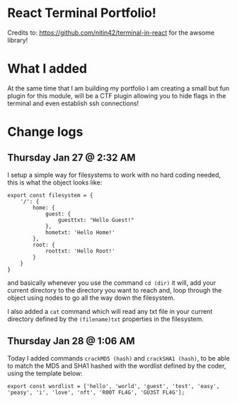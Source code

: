# React Terminal Portfolio!

Credits to: https://github.com/nitin42/terminal-in-react for the awsome library!

# What I added

At the same time that I am building my portfolio I am creating a small but fun plugin for this module, 
will be a CTF plugin allowing you to hide flags in the terminal and even establish ssh connections!

# Change logs

## Thursday Jan 27 @ 2:32 AM
I setup a simple way for filesystems to work with no hard coding needed,
this is what the object looks like:

```
export const filesystem = {
    '/': {
        home: {
            guest: {
                guesttxt: "Hello Guest!"
            },
            hometxt: 'Hello Home!'
        },
        root: {
            roottxt: 'Hello Root!'
        }
    }
}

```

and basically whenever you use the command `cd (dir)` it will,
add your current directory to the directory you want to reach and,
loop through the object using nodes to go all the way down the filesystem.

I also added a `cat` command which will read any txt file in your current directory defined by the `(filename)txt` properties in the filesystem.

## Thursday Jan 28 @ 1:06 AM

Today I added commands `crackMD5 (hash)` and `crackSHA1 (hash)`,
to be able to match the MD5 and SHA1 hashed with the wordlist defined by the coder,
using the template below:

```
export const wordlist = ['hello', 'world', 'guest', 'test', 'easy', 'peasy', 'i', 'love', 'nft', 'R00T FL4G', 'GU3ST FL4G'];
```